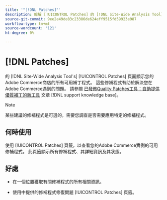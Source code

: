 ```yaml
---
title: '"[!DNL Patches]"'
description: 瞭解 [!UICONTROL Patches] 的 [!DNL Site-Wide Analysis Tool]、何時使用及其好處。
source-git-commit: 9ee2e49de83c23386de624eff9515fd59923e987
workflow-type: tm+mt
source-wordcount: '121'
ht-degree: 0%

---
```


# [!DNL Patches]

的 [!DNL Site-Wide Analysis Tool's] [!UICONTROL Patches] 頁面顯示您的Adobe Commerce商店的所有可用補丁程式。 這些修補程式有助於解決您在Adobe Commerce遇到的問題。 請參閱 [已發佈Quality Patches工具：自助提供優質補丁的新工具](https://support.magento.com/hc/en-us/articles/360047139492) 文章 [!DNL support knowledge base]。

>[!NOTE]
>
>某些建議的修補程式是可選的，需要您調查是否需要應用特定的修補程式。

## 何時使用

使用 [!UICONTROL Patches] 頁籤，以查看您的Adobe Commerce實例的可用修補程式。 此頁籤顯示所有修補程式、其詳細資訊及其狀態。

## 好處

* 在一個位置獲取有關修補程式的所有相關資訊。

* 使用中提供的修補程式修復問題 [!UICONTROL Patches] 頁籤。

